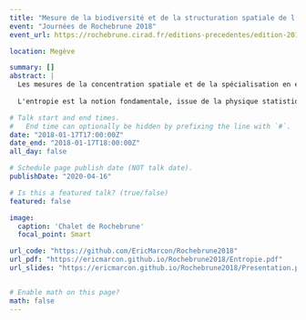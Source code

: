 ```yaml
---
title: "Mesure de la biodiversité et de la structuration spatiale de l'activité économique par l'entropie"
event: "Journées de Rochebrune 2018"
event_url: https://rochebrune.cirad.fr/editions-precedentes/edition-2018

location: Megève

summary: []
abstract: |
  Les mesures de la concentration spatiale et de la spécialisation en économie sont très similaires à celles de la biodiversité et de l'ubiquité des espèces en écologie. Les développements méthodologiques sont plus avancés en écologie, ce qui motive ce travail de transfert interdisciplinaire. 
  
  L'entropie est la notion fondamentale, issue de la physique statistique et la théorie de l'information, utilisée pour mesurer la concentration et la spécialisation. La notion de nombre effectif, qui est un nombre de catégories dans une distribution idéale simplifiée, est introduite. La décomposition de la diversité totale d'une distribution (la localisation globale en économie) en concentration ou spécialisation absolue et relative et en redondance, est présentée. L'ensemble fournit un cadre théorique complet et robuste pour mesurer la structuration spatiale en espace discret.

# Talk start and end times.
#   End time can optionally be hidden by prefixing the line with `#`.
date: "2018-01-17T17:00:00Z"
date_end: "2018-01-17T18:00:00Z"
all_day: false

# Schedule page publish date (NOT talk date).
publishDate: "2020-04-16"

# Is this a featured talk? (true/false)
featured: false

image:
  caption: 'Chalet de Rochebrune'
  focal_point: Smart

url_code: "https://github.com/EricMarcon/Rochebrune2018"
url_pdf: "https://ericmarcon.github.io/Rochebrune2018/Entropie.pdf"
url_slides: "https://ericmarcon.github.io/Rochebrune2018/Presentation.pdf"


# Enable math on this page?
math: false
---
```

